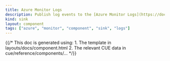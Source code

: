 ```yaml
---
title: Azure Monitor Logs
description: Publish log events to the [Azure Monitor Logs](https://docs.microsoft.com/en-us/azure/azure-monitor/logs/data-platform-logs) service
kind: sink
layout: component
tags: ["azure", "monitor", "component", "sink", "logs"]
---
```


{{/* This doc is generated using:
     1. The template in layouts/docs/component.html
     2. The relevant CUE data in cue/reference/components/... */}}

